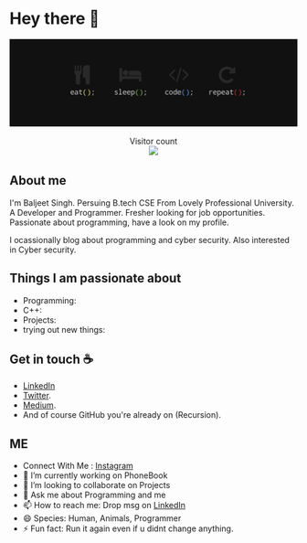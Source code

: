 # Hey there :wave:

<img src="https://github.com/baljeet-singh97/baljeet-singh97/blob/main/resources/1102001.jpg" alt="Hello world">

<p align="center"> 
  Visitor count<br>
  <img src="https://profile-counter.glitch.me/baljeet-singh97/count.svg" />
</p>

## About me

I'm Baljeet Singh. Persuing B.tech CSE From Lovely Professional University.  A Developer and Programmer. Fresher looking for job opportunities. Passionate about programming, have a look on my profile.

I ocassionally blog about programming and cyber security. Also interested in Cyber security.


## Things I am passionate about

- Programming:
- C++:
- Projects:
- trying out new things:

## Get in touch :coffee:

- [LinkedIn](https://www.linkedin.com/in/baljeet-singh97/)
- [Twitter](https://twitter.com/bljt_kuntal).
- [Medium](https://medium.com/@baljeet-singh97).
- And of course GitHub you're already on (Recursion).

## ME
- Connect With Me : [Instagram](https://www.instagram.com/in//bljt_kuntal/)
- 🔭 I’m currently working on PhoneBook
- 👯 I’m looking to collaborate on Projects
- 💬 Ask me about Programming and me
- 📫 How to reach me: Drop msg on [LinkedIn](https://www.linkedin.com/in/baljeet-singh97/)
- 😄 Species: Human, Animals, Programmer
- ⚡ Fun fact: Run it again even if u didnt change anything.
